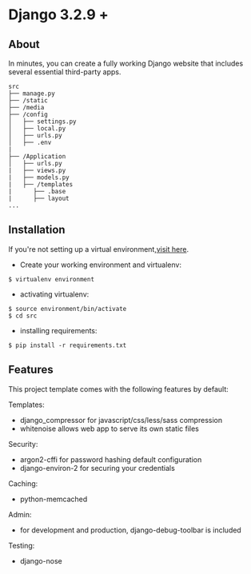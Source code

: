 # Django 3.2.9 +

## About ##
In minutes, you can create a fully working Django website that includes several essential third-party apps.

```
src                   
├── manage.py
├── /static
├── /media
├── /config            
│   ├── settings.py    
│   ├── local.py  
│   ├── urls.py        
│   ├── .env
|   
├── /Application           
│   ├── urls.py
|   ├── views.py
|   ├── models.py
|   ├── /templates
|      ├── .base
|      ├── layout 
...
```

## Installation ##
If you're not setting up a virtual environment,[visit here](https://virtualenv.pypa.io/en/latest/installation.html#via-pip).
- Create your working environment and virtualenv:
```
$ virtualenv environment
```
- activating virtualenv:
```    
$ source environment/bin/activate
$ cd src
```
- installing requirements:
```    
$ pip install -r requirements.txt
```

## Features ##
This project template comes with the following features by default:

Templates:
- django_compressor for javascript/css/less/sass compression
- whitenoise allows web app to serve its own static files

Security:
- argon2-cffi for password hashing default configuration
- django-environ-2 for securing your credentials

Caching:
- python-memcached

Admin:
- for development and production, django-debug-toolbar is included

Testing:
- django-nose
